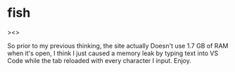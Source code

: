 # fish
\><>

So prior to my previous thinking, the site actually Doesn't use 1.7 GB of RAM when it's open, I think I just caused a memory leak by typing text into VS Code while the tab reloaded with every character I input. Enjoy.
